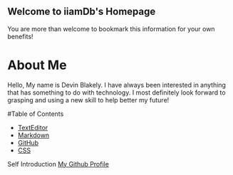 ## Welcome to iiamDb's Homepage
You are more than welcome to bookmark this information for your own benefits!

# About Me
Hello, My name is Devin Blakely. I have always been interested in anything that has something to do with technology. I most definitely look forward to grasping and using a new skill to help better my future! 

#Table of Contents
* [TextEditor](https://iiamdb.github.io/TextEditor3)
* [Markdown](https://iiamdb.github.io/MarkdownNotes2)
* [GitHub](https://iiamdb.github.io/GitHub-Notes)
* [CSS](https://iiamdb.github.io/CSS-Notes) <br>

Self Introduction
[My Github Profile](https://github.com/iiamDb)
